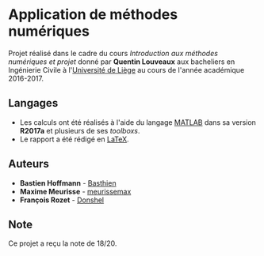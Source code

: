 # Application de méthodes numériques

Projet réalisé dans le cadre du cours *Introduction aux méthodes numériques et projet* donné par **Quentin Louveaux** aux bacheliers en Ingénierie Civile à l'[Université de Liège](https://www.uliege.be/) au cours de l'année académique 2016-2017.

## Langages

* Les calculs ont été réalisés à l'aide du langage [MATLAB](https://mathworks.com/products/matlab.html) dans sa version **R2017a** et plusieurs de ses *toolboxs*.
* Le rapport a été rédigé en [LaTeX](https://www.latex-project.org/).

## Auteurs

* **Bastien Hoffmann** - [Basthien](https://github.com/Basthien)
* **Maxime Meurisse** - [meurissemax](https://github.com/meurissemax)
* **François Rozet** - [Donshel](https://github.com/Donshel)

## Note

Ce projet a reçu la note de 18/20.
